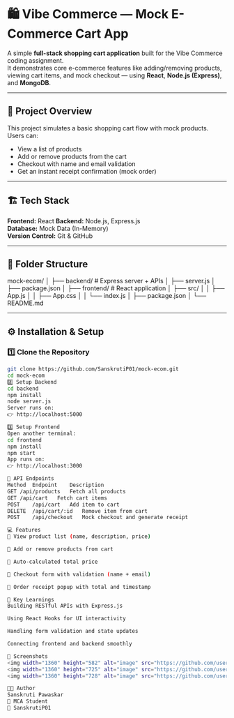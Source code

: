 # 🛍️ Vibe Commerce — Mock E-Commerce Cart App

A simple **full-stack shopping cart application** built for the Vibe Commerce coding assignment.  
It demonstrates core e-commerce features like adding/removing products, viewing cart items, and mock checkout — using **React**, **Node.js (Express)**, and **MongoDB**.

---

## 🚀 Project Overview

This project simulates a basic shopping cart flow with mock products.  
Users can:
- View a list of products
- Add or remove products from the cart
- Checkout with name and email validation
- Get an instant receipt confirmation (mock order)

---

## 🏗️ Tech Stack

**Frontend:** React 
**Backend:** Node.js, Express.js  
**Database:** Mock Data (In-Memory)  
**Version Control:** Git & GitHub

---

## 📁 Folder Structure

mock-ecom/
│
├── backend/ # Express server + APIs
│ ├── server.js
│ ├── package.json
│
├── frontend/ # React application
│ ├── src/
│ │ ├── App.js
│ │ ├── App.css
│ │ └── index.js
│ ├── package.json
│
└── README.md

---

## ⚙️ Installation & Setup

### 1️⃣ Clone the Repository
```bash
git clone https://github.com/SanskrutiP01/mock-ecom.git
cd mock-ecom
2️⃣ Setup Backend
cd backend
npm install
node server.js
Server runs on:
👉 http://localhost:5000

3️⃣ Setup Frontend
Open another terminal:
cd frontend
npm install
npm start
App runs on:
👉 http://localhost:3000

🔗 API Endpoints
Method	Endpoint	Description
GET	/api/products	Fetch all products
GET	/api/cart	Fetch cart items
POST	/api/cart	Add item to cart
DELETE	/api/cart/:id	Remove item from cart
POST	/api/checkout	Mock checkout and generate receipt

💻 Features
🧾 View product list (name, description, price)

🛒 Add or remove products from cart

💸 Auto-calculated total price

🧍 Checkout form with validation (name + email)

📄 Order receipt popup with total and timestamp

🧠 Key Learnings
Building RESTful APIs with Express.js

Using React Hooks for UI interactivity

Handling form validation and state updates

Connecting frontend and backend smoothly

📸 Screenshots
<img width="1360" height="582" alt="image" src="https://github.com/user-attachments/assets/b7de598c-6ec8-4ea8-a87d-d1c34b5f731d" />
<img width="1360" height="725" alt="image" src="https://github.com/user-attachments/assets/d8dec771-7473-4d8d-aa28-409346274965" />
<img width="1360" height="728" alt="image" src="https://github.com/user-attachments/assets/0ad9639c-3a05-44cf-aa5f-b9763606075a" />

👩‍💻 Author
Sanskruti Pawaskar
📍 MCA Student 
🔗 SanskrutiP01









